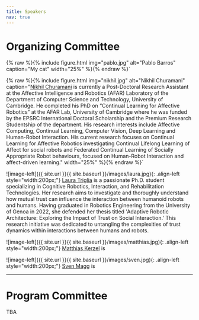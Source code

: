 ```yaml
---
title: Speakers
nav: true
---
```


# Organizing Committee

<!-- ![image-left]({{ site.url }}{{ site.baseurl }}/images/pablo.jpg){: .align-left style="width:200px;"} -->
{% raw %}{% include figure.html img="pablo.jpg" alt="Pablo Barros" caption="My cat" width="25%" %}{% endraw %}`
<!-- {% include figure.html img="pablo.jpg" alt="Pablo Barros" caption="<a href="#">Pablo Barros</a> is" width="200px" %} -->

<!-- {% include figure.html img="nikhil.jpg" alt="Nikhil Churamani" caption="<a href="#">Pablo Barros</a> is" width="200px" %} -->
{% raw %}{% include figure.html img="nikhil.jpg" alt="Nikhil Churamani" caption="<a href="https://nchuramani.github.io">Nikhil Churamani</a> is currently a Post-Doctoral Research Assistant at the Affective Intelligence and Robotics (AFAR) Laboratory of the Department of Computer Science and Technology, University of Cambridge. He completed his PhD on “Continual Learning for Affective Robotics” at the AFAR Lab, University of Cambridge where he was funded by the EPSRC International Doctoral Scholarship and the Premium Research Studentship of the department. His research interests include Affective Computing, Continual Learning, Computer Vision, Deep Learning and Human-Robot Interaction. His current research focuses on Continual Learning for Affective Robotics investigating Continual Lifelong Learning of Affect for social robots and Federated Continual Learning of Socially Appropriate Robot behaviours, focused on Human-Robot Interaction and affect-driven learning." width="25%" %}{% endraw %}`
<!-- ![image-left]({{ site.url }}{{ site.baseurl }}/images/nikhil.jpg){: .align-left style="width:200px;"} -->




![image-left]({{ site.url }}{{ site.baseurl }}/images/laura.jpg){: .align-left style="width:200px;"}
<a href="#/">Laura Triglia</a> is a passionate Ph.D. student specializing in Cognitive Robotics, Interaction, and Rehabilitation Technologies. Her research aims to investigate and thoroughly understand how mutual trust can influence the interaction between humanoid robots and humans. Having graduated in Robotics Engineering from the University of Genoa in 2022, she defended her thesis titled 'Adaptive Robotic Architecture: Exploring the Impact of Trust on Social Interaction.' This research initiative was dedicated to untangling the complexities of trust dynamics within interactions between humans and robots.

![image-left]({{ site.url }}{{ site.baseurl }}/images/matthias.jpg){: .align-left style="width:200px;"}
<a href="#">Matthias Kerzel</a> is 


![image-left]({{ site.url }}{{ site.baseurl }}/images/sven.jpg){: .align-left style="width:200px;"}
<a href="#">Sven Magg</a> is 

--------------------------------------

# Program Committee

TBA

